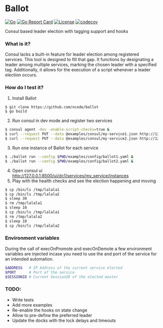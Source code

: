 # Ballot

[![Go](https://github.com/ncode/ballot/actions/workflows/go.yml/badge.svg)](https://github.com/ncode/ballot/actions/workflows/go.yml)
[![Go Report Card](https://goreportcard.com/badge/github.com/ncode/ballot)](https://goreportcard.com/report/github.com/ncode/ballot)
[![License](https://img.shields.io/badge/License-Apache_2.0-blue.svg)](https://opensource.org/licenses/Apache-2.0)
[![codecov](https://codecov.io/gh/ncode/ballot/graph/badge.svg?token=GVADXAIACR)](https://codecov.io/gh/ncode/ballot)

Consul based leader election with tagging support and hooks

### What is it?

Consul lacks a built-in feature for leader election among registered services. This tool is designed to fill that gap. It functions by designating a leader among multiple services, marking the chosen leader with a specified tag. Additionally, it allows for the execution of a script whenever a leader election occurs.

### How do I test it?

1. Install Ballot
```bash
$ git clone https://github.com/ncode/ballot
$ go build
```
2. Run consul in dev mode and register two services
```bash
$ consul agent -dev -enable-script-checks=true &
$ curl --request PUT --data @examples/consul/my-service1.json http://127.0.0.1:8500/v1/agent/service/register\?replace-existing-checks\=true
$ curl --request PUT --data @examples/consul/my-service2.json http://127.0.0.1:8500/v1/agent/service/register\?replace-existing-checks\=true
```
3. Run one instance of Ballot for each service
```bash
$ ./ballot run --config $PWD/examples/config/ballot1.yaml &
$ ./ballot run --config $PWD/examples/config/ballot2.yaml &
```
4. Open consul ui http://127.0.0.1:8500/ui/dc1/services/my_service/instances
5. Play with the health checks and see the election happening and moving
```bash
$ cp /bin/ls /tmp/lalala1
$ cp /bin/ls /tmp/lalala2
$ sleep 30
$ rm /tmp/lalala1
$ sleep 10
$ cp /bin/ls /tmp/lalala1
$ rm /tmp/lalala2
$ sleep 10
$ cp /bin/ls /tmp/lalala2
```

### Environment variables

During the call of execOnPromote and execOnDemote a few environment variables are injected incase you need to use the and port of the service for an intended automation.

```bash
$ADDRESS   # IP Address of the current service elected
$PORT      # Port of the service
$SESSIONID # Current SessionID of the elected master
```

### TODO:

- Write tests
- Add more examples
- Re-enable the hooks on state change
- Allow to pre-define the preferred leader
- Update the docks with the lock delays and timeouts
